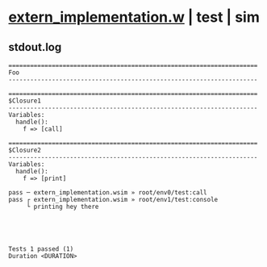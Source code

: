 # [extern_implementation.w](../../../../../examples/tests/valid/extern_implementation.w) | test | sim

## stdout.log
```log
=====================================================================
Foo
---------------------------------------------------------------------

=====================================================================
$Closure1
---------------------------------------------------------------------
Variables:
  handle():
    f => [call]

=====================================================================
$Closure2
---------------------------------------------------------------------
Variables:
  handle():
    f => [print]

pass ─ extern_implementation.wsim » root/env0/test:call   
pass ┌ extern_implementation.wsim » root/env1/test:console
     └ printing hey there
 




Tests 1 passed (1) 
Duration <DURATION>

```

